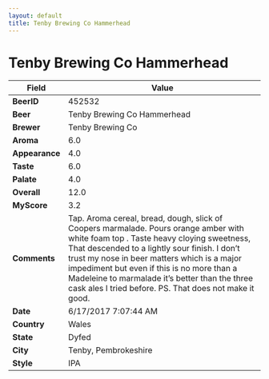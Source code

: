 ```yaml
---
layout: default
title: Tenby Brewing Co Hammerhead
---
```


# Tenby Brewing Co Hammerhead

| Field         | Value     |
|---------------|-----------|
| **BeerID** | 452532 |
| **Beer** | Tenby Brewing Co Hammerhead |
| **Brewer** | Tenby Brewing Co |
| **Aroma** | 6.0 |
| **Appearance** | 4.0 |
| **Taste** | 6.0 |
| **Palate** | 4.0 |
| **Overall** | 12.0 |
| **MyScore** | 3.2 |
| **Comments** | Tap. Aroma cereal, bread, dough, slick of Coopers marmalade. Pours orange amber with white foam top . Taste heavy cloying sweetness, That descended to a lightly sour finish. I don’t trust my nose in beer matters which is a major impediment but even if this is no more than a Madeleine to marmalade it’s better than the three cask ales I tried before. PS. That does not make it good. |
| **Date** | 6/17/2017 7:07:44 AM |
| **Country** | Wales |
| **State** | Dyfed |
| **City** | Tenby, Pembrokeshire |
| **Style** | IPA |
